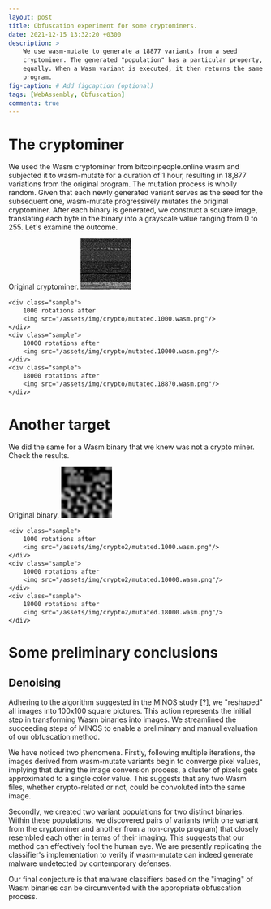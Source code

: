 ```yaml
---
layout: post
title: Obfuscation experiment for some cryptominers.
date: 2021-12-15 13:32:20 +0300
description: > 
    We use wasm-mutate to generate a 18877 variants from a seed
    cryptominer. The generated "population" has a particular property, all behave
    equally. When a Wasm variant is executed, it then returns the same result as the original
    program.
fig-caption: # Add figcaption (optional)
tags: [WebAssembly, Obfuscation]
comments: true
---
```


# The cryptominer

We used the Wasm cryptominer from bitcoinpeople.online.wasm and subjected it to wasm-mutate for a duration of 1 hour, resulting in 18,877 variations from the original program. The mutation process is wholly random. Given that each newly generated variant serves as the seed for the subsequent one, wasm-mutate progressively mutates the original cryptominer. After each binary is generated, we construct a square image, translating each byte in the binary into a grayscale value ranging from 0 to 255. Let's examine the outcome.

<div class="samples">
    <div class="sample">
        Original cryptominer.
        <img src="/assets/img/crypto/mutated.0.wasm.png"/>
    </div>

    <div class="sample">
        1000 rotations after
        <img src="/assets/img/crypto/mutated.1000.wasm.png"/>
    </div>
    <div class="sample">
        10000 rotations after
        <img src="/assets/img/crypto/mutated.10000.wasm.png"/>
    </div>
    <div class="sample">
        18000 rotations after
        <img src="/assets/img/crypto/mutated.18870.wasm.png"/>
    </div>
</div>



# Another target

We did the same for a Wasm binary that we knew was not a crypto miner. Check the
results.

<div class="samples">
    <div class="sample">
        Original binary.
        <img src="/assets/img/crypto2/mutated.0.wasm.png"/>
    </div>

    <div class="sample">
        1000 rotations after
        <img src="/assets/img/crypto2/mutated.1000.wasm.png"/>
    </div>
    <div class="sample">
        10000 rotations after
        <img src="/assets/img/crypto2/mutated.10000.wasm.png"/>
    </div>
    <div class="sample">
        18000 rotations after
        <img src="/assets/img/crypto2/mutated.18000.wasm.png"/>
    </div>
</div>


# Some preliminary conclusions

## Denoising

Adhering to the algorithm suggested in the MINOS study [?], we "reshaped" all images into 100x100 square pictures. This action represents the initial step in transforming Wasm binaries into images. We streamlined the succeeding steps of MINOS to enable a preliminary and manual evaluation of our obfuscation method.

We have noticed two phenomena. Firstly, following multiple iterations, the images derived from wasm-mutate variants begin to converge pixel values, implying that during the image conversion process, a cluster of pixels gets approximated to a single color value. This suggests that any two Wasm files, whether crypto-related or not, could be convoluted into the same image.

Secondly, we created two variant populations for two distinct binaries. Within these populations, we discovered pairs of variants (with one variant from the cryptominer and another from a non-crypto program) that closely resembled each other in terms of their imaging. This suggests that our method can effectively fool the human eye. We are presently replicating the classifier's implementation to verify if wasm-mutate can indeed generate malware undetected by contemporary defenses.

Our final conjecture is that malware classifiers based on the "imaging" of Wasm binaries can be circumvented with the appropriate obfuscation process.